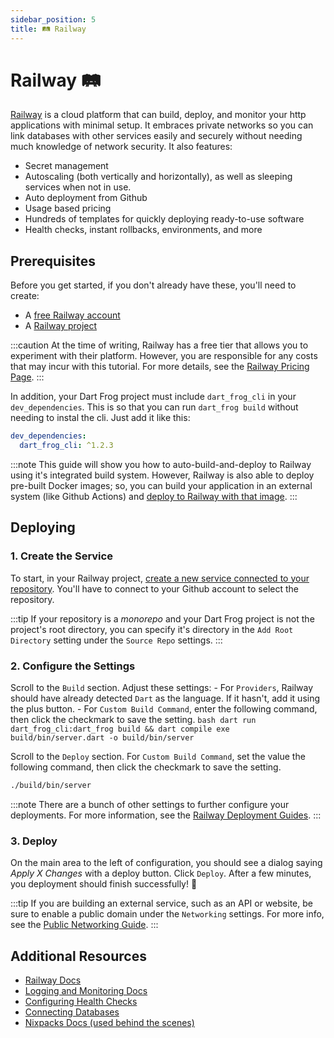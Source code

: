 ```yaml
---
sidebar_position: 5
title: 🛤️ Railway
---
```


# Railway 🛤️

[Railway](https://railway.app) is a cloud platform that can build, deploy, and monitor your http applications with minimal setup. It embraces private networks so you can link databases with other services easily and securely without needing much knowledge of network security. It also features:
- Secret management
- Autoscaling (both vertically and horizontally), as well as sleeping services when not in use.
- Auto deployment from Github
- Usage based pricing
- Hundreds of templates for quickly deploying ready-to-use software
- Health checks, instant rollbacks, environments, and more

## Prerequisites
Before you get started, if you don't already have these, you'll need to create:

- A [free Railway account](https://railway.app)
- A [Railway project](https://railway.app/dashboard)

:::caution
At the time of writing, Railway has a free tier that allows you to experiment with their platform. However, you are responsible for any costs that may incur with this tutorial. For more details, see the [Railway Pricing Page](https://railway.app/pricing).
:::

In addition, your Dart Frog project must include `dart_frog_cli` in your `dev_dependencies`. This is so that you can run `dart_frog build` without needing to instal the cli. Just add it like this:
```yaml
dev_dependencies:
  dart_frog_cli: ^1.2.3
```

:::note
This guide will show you how to auto-build-and-deploy to Railway using it's integrated build system. However, Railway is also able to deploy pre-built Docker images; so, you can build your application in an external system (like Github Actions) and [deploy to Railway with that image](https://docs.railway.app/overview/the-basics#services).
:::

## Deploying
### 1. Create the Service
To start, in your Railway project, [create a new service connected to your repository](https://docs.railway.app/guides/services#creating-a-service). You'll have to connect to your Github account to select the repository.

:::tip
If your repository is a _monorepo_ and your Dart Frog project is not the project's root directory, you can specify it's directory in the `Add Root Directory` setting under the `Source Repo` settings.
:::

### 2. Configure the Settings
Scroll to the `Build` section. Adjust these settings:
    - For `Providers`, Railway should have already detected `Dart` as the language. If it hasn't, add it using the plus button.
    - For `Custom Build Command`, enter the following command, then click the checkmark to save the setting.
    ```bash
    dart run dart_frog_cli:dart_frog build && dart compile exe build/bin/server.dart -o build/bin/server
    ```

Scroll to the `Deploy` section. For `Custom Build Command`, set the value the following command, then click the checkmark to save the setting.
  ```bash
  ./build/bin/server
  ```
:::note
There are a bunch of other settings to further configure your deployments. For more information, see the [Railway Deployment Guides](https://docs.railway.app/guides/deployments).
:::

### 3. Deploy
On the main area to the left of configuration, you should see a dialog saying _Apply X Changes_ with a deploy button. Click `Deploy`. After a few minutes, you deployment should finish successfully! 🎉

:::tip
If you are building an external service, such as an API or website, be sure to enable a public domain under the `Networking` settings. For more info, see the [Public Networking Guide](https://docs.railway.app/guides/public-networking).
:::


## Additional Resources

- [Railway Docs](https://docs.railway.app)
- [Logging and Monitoring Docs](https://docs.railway.app/guides/logs)
- [Configuring Health Checks](https://docs.railway.app/guides/healthchecks-and-restarts)
- [Connecting Databases](https://docs.railway.app/guides/databases)
- [Nixpacks Docs (used behind the scenes)](https://nixpacks.com/docs)